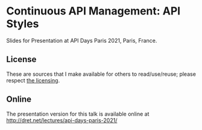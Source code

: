 # Continuous API Management: API Styles

Slides for Presentation at API Days Paris 2021, Paris, France.


## License

These are sources that I make available for others to read/use/reuse; please respect [the licensing](../LICENSE).


## Online

The presentation version for this talk is available online at http://dret.net/lectures/api-days-paris-2021/
